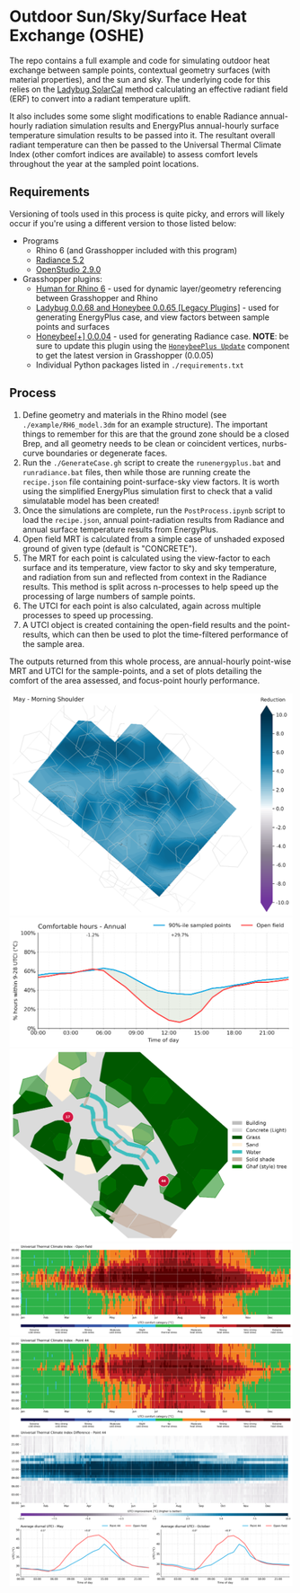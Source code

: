 # Outdoor Sun/Sky/Surface Heat Exchange (OSHE)

The repo contains a full example and code for simulating outdoor heat exchange between sample points, contextual geometry surfaces (with material properties), and the sun and sky. The underlying code for this relies on the [Ladybug SolarCal](https://github.com/ladybug-tools/ladybug-comfort/blob/master/ladybug_comfort/solarcal.py) method calculating an effective radiant field (ERF) to convert into a radiant temperature uplift.

It also includes some some slight modifications to enable Radiance annual-hourly radiation simulation results and EnergyPlus annual-hourly surface temperature simulation results to be passed into it. The resultant overall radiant temperature can then be passed to the Universal Thermal Climate Index (other comfort indices are available) to assess comfort levels throughout the year at the sampled point locations.

## Requirements
Versioning of tools used in this process is quite picky, and errors will likely occur if you're using a different version to those listed below:
- Programs
    - Rhino 6 (and Grasshopper included with this program)
    - [Radiance 5.2](https://github.com/NREL/Radiance/releases/tag/5.2)
    - [OpenStudio 2.9.0](https://github.com/NREL/OpenStudio/releases/tag/v2.9.0)
- Grasshopper plugins:
    - [Human for Rhino 6](https://www.food4rhino.com/app/human) - used for dynamic layer/geometry referencing between Grasshopper and Rhino
    - [Ladybug 0.0.68 and Honeybee 0.0.65 [Legacy Plugins]](https://www.food4rhino.com/app/ladybug-tools) - used for generating EnergyPlus case, and view factors between sample points and surfaces
    - [Honeybee[+] 0.0.04](https://www.food4rhino.com/app/ladybug-tools) - used for generating Radiance case. **NOTE**: be sure to update this plugin using the [`HoneybeePlus Update`](https://discourse.ladybug.tools/t/honeybee-update-component-error-solution-exception-windowserror/8863/2) component to get the latest version in Grasshopper (0.0.05)
    - Individual Python packages listed in `./requirements.txt`
 
 ## Process
1. Define geometry and materials in the Rhino model (see `./example/RH6_model.3dm` for an example structure). The important things to remember for this are that the ground zone should be a closed Brep, and all geometry needs to be clean or coincident vertices, nurbs-curve boundaries or degenerate faces.
2. Run the `./GenerateCase.gh` script to create the `runenergyplus.bat` and `runradiance.bat` files, then while those are running create the `recipe.json` file containing point-surface-sky view factors. It is worth using the simplified EnergyPlus simulation first to check that a valid simulatable model has been created!
3. Once the simulations are complete, run the `PostProcess.ipynb` script to load the `recipe.json`, annual point-radiation results from Radiance and annual surface temperature results from EnergyPlus.
4. Open field MRT is calculated from a simple case of unshaded exposed ground of given type (default is "CONCRETE").
5. The MRT for each point is calculated using the view-factor to each surface and its temperature, view factor to sky and sky temperature, and radiation from sun and reflected from context in the Radiance results. This method is split across n-processes to help speed up the processing of large numbers of sample points.
6. The UTCI for each point is also calculated, again across multiple processes to speed up processing.
7. A UTCI object is created containing the open-field results and the point-results, which can then be used to plot the time-filtered performance of the sample area.

The outputs returned from this whole process, are annual-hourly point-wise MRT and UTCI for the sample-points, and a set of plots detailing the comfort of the area assessed, and focus-point hourly performance.

![May morning UTCI comfort improvement](./example/plots/reduction_may_morningshoulder.png)
![Annual comfortable hours - comparison between open field and sampled points](./example/plots/comfortable_hours_annual.png)
![Context geometry and focus points](./example/plots/context_focuspts.png)
![Open field UTCI comfort](./example/plots/openfield_comfortheatmap.png)
![Focus point open field comparison](./example/plots/pt0044_collected.png)
